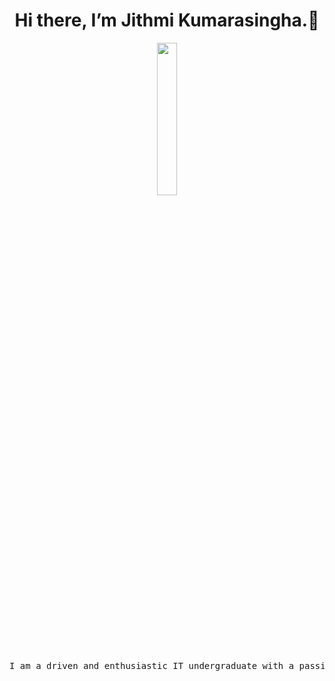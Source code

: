 
<h1 align="center">Hi there, I’m Jithmi Kumarasingha.👋</h1>
<div align="center">
    <a href="#"><img width="25%" height="auto" src="https://user-images.githubusercontent.com/22479692/123986644-65364080-d9be-11eb-8f4f-857c21e774fb.gif" "/></a>
</div>

<pre align="center">
I am a driven and enthusiastic IT undergraduate with a passion for technology and innovation. I thrive on learning new skills and tackling challenging projects. My curiosity and dedication fuel my continuous growth in the ever-evolving field of software development. With a creative mindset and a keen eye for detail, I aim to contribute meaningfully to the tech community and make a positive impact through my work.
</pre>

<!--
**JithmiKumarasingha/JithmiKumarasingha** is a ✨ _special_ ✨ repository because its `README.md` (this file) appears on your GitHub profile.

Here are some ideas to get you started:

- 🔭 I’m currently working on ...
- 🌱 I’m currently learning ...
- 👯 I’m looking to collaborate on ...
- 🤔 I’m looking for help with ...
- 💬 Ask me about ...
- 📫 How to reach me: ...
- 😄 Pronouns: ...
- ⚡ Fun fact: ...
-->
